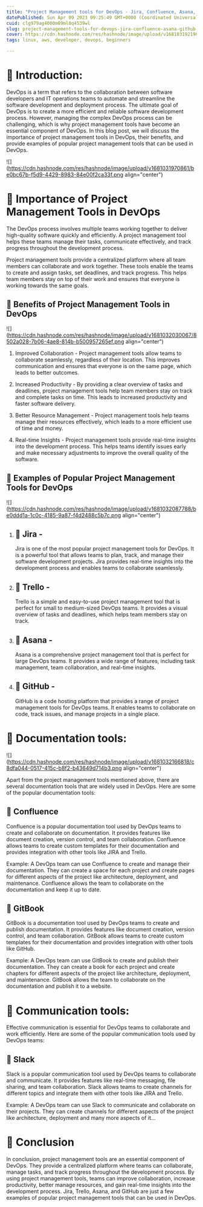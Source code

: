 ```yaml
---
title: "Project Management tools for DevOps - Jira, Confluence, Asana, GitHub 🔥"
datePublished: Sun Apr 09 2023 09:25:49 GMT+0000 (Coordinated Universal Time)
cuid: clg979ag4000m09ml8q4539wl
slug: project-management-tools-for-devops-jira-confluence-asana-github
cover: https://cdn.hashnode.com/res/hashnode/image/upload/v1681031921900/017a2444-5040-412d-801f-b7622b98ad3e.webp
tags: linux, aws, developer, devops, beginners

---
```


# **📍 Introduction:**

DevOps is a term that refers to the collaboration between software developers and IT operations teams to automate and streamline the software development and deployment process. The ultimate goal of DevOps is to create a more efficient and reliable software development process. However, managing the complex DevOps process can be challenging, which is why project management tools have become an essential component of DevOps. In this blog post, we will discuss the importance of project management tools in DevOps, their benefits, and provide examples of popular project management tools that can be used in DevOps.

![](https://cdn.hashnode.com/res/hashnode/image/upload/v1681031970861/be0bc67b-f5d9-4429-8983-84e00f2ca33f.png align="center")

# **📍** Importance of Project Management Tools in DevOps

The DevOps process involves multiple teams working together to deliver high-quality software quickly and efficiently. A project management tool helps these teams manage their tasks, communicate effectively, and track progress throughout the development process.

Project management tools provide a centralized platform where all team members can collaborate and work together. These tools enable the teams to create and assign tasks, set deadlines, and track progress. This helps team members stay on top of their work and ensures that everyone is working towards the same goals.

## **🔹** Benefits of Project Management Tools in DevOps

![](https://cdn.hashnode.com/res/hashnode/image/upload/v1681032030067/8502a028-7b06-4ae8-814b-b500957265ef.png align="center")

1. Improved Collaboration - Project management tools allow teams to collaborate seamlessly, regardless of their location. This improves communication and ensures that everyone is on the same page, which leads to better outcomes.
    
2. Increased Productivity - By providing a clear overview of tasks and deadlines, project management tools help team members stay on track and complete tasks on time. This leads to increased productivity and faster software delivery.
    
3. Better Resource Management - Project management tools help teams manage their resources effectively, which leads to a more efficient use of time and money.
    
4. Real-time Insights - Project management tools provide real-time insights into the development process. This helps teams identify issues early and make necessary adjustments to improve the overall quality of the software.
    

## **🔹** Examples of Popular Project Management Tools for DevOps

![](https://cdn.hashnode.com/res/hashnode/image/upload/v1681032087788/be0ddd1a-1c0c-4185-9a87-f4d2488c5b7c.png align="center")

1. ## **🔹** Jira -
    
    Jira is one of the most popular project management tools for DevOps. It is a powerful tool that allows teams to plan, track, and manage their software development projects. Jira provides real-time insights into the development process and enables teams to collaborate seamlessly.
    
2. ## **🔹** Trello -
    
    Trello is a simple and easy-to-use project management tool that is perfect for small to medium-sized DevOps teams. It provides a visual overview of tasks and deadlines, which helps team members stay on track.
    
3. ## **🔹** Asana -
    
    Asana is a comprehensive project management tool that is perfect for large DevOps teams. It provides a wide range of features, including task management, team collaboration, and real-time insights.
    
4. ## **🔹** GitHub -
    
    GitHub is a code hosting platform that provides a range of project management tools for DevOps teams. It enables teams to collaborate on code, track issues, and manage projects in a single place.
    

# **📍** Documentation tools:

![](https://cdn.hashnode.com/res/hashnode/image/upload/v1681032166818/c8dfa044-0517-415c-b8f2-b43649d714b3.png align="center")

Apart from the project management tools mentioned above, there are several documentation tools that are widely used in DevOps. Here are some of the popular documentation tools:

## **🔹** Confluence

Confluence is a popular documentation tool used by DevOps teams to create and collaborate on documentation. It provides features like document creation, version control, and team collaboration. Confluence allows teams to create custom templates for their documentation and provides integration with other tools like JIRA and Trello.

Example: A DevOps team can use Confluence to create and manage their documentation. They can create a space for each project and create pages for different aspects of the project like architecture, deployment, and maintenance. Confluence allows the team to collaborate on the documentation and keep it up to date.

## **🔹** GitBook

GitBook is a documentation tool used by DevOps teams to create and publish documentation. It provides features like document creation, version control, and team collaboration. GitBook allows teams to create custom templates for their documentation and provides integration with other tools like GitHub.

Example: A DevOps team can use GitBook to create and publish their documentation. They can create a book for each project and create chapters for different aspects of the project like architecture, deployment, and maintenance. GitBook allows the team to collaborate on the documentation and publish it to a website.

# **📍** Communication tools:

Effective communication is essential for DevOps teams to collaborate and work efficiently. Here are some of the popular communication tools used by DevOps teams:

## **🔹** Slack

Slack is a popular communication tool used by DevOps teams to collaborate and communicate. It provides features like real-time messaging, file sharing, and team collaboration. Slack allows teams to create channels for different topics and integrate them with other tools like JIRA and Trello.

Example: A DevOps team can use Slack to communicate and collaborate on their projects. They can create channels for different aspects of the project like architecture, deployment and many more aspects of it...

# **📍** Conclusion

In conclusion, project management tools are an essential component of DevOps. They provide a centralized platform where teams can collaborate, manage tasks, and track progress throughout the development process. By using project management tools, teams can improve collaboration, increase productivity, better manage resources, and gain real-time insights into the development process. Jira, Trello, Asana, and GitHub are just a few examples of popular project management tools that can be used in DevOps.
